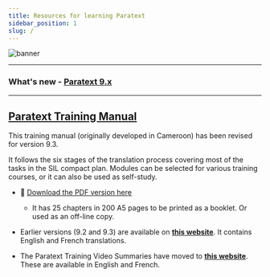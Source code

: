 ```yaml
---
title: Resources for learning Paratext 
sidebar_position: 1
slug: /
---
```


![banner](pathname:///img/cropped-PT9-web-banner.png)  

----

### What's new - [Paratext 9.x](Video-summaries/00-Whats-new.md)

----

## [Paratext Training Manual](Training-Manual/00-Overview.md)
This training manual (originally developed in Cameroon) has been revised for version 9.3.  

It follows the six stages of the translation process covering most of the tasks in the SIL compact plan. Modules can be selected for various training courses, or it can also be used as self-study.

- :book: [Download the PDF version here](pathname:///img/Ptx-man-en-9.3.pdf)  
  - It has 25 chapters in 200 A5 pages to be printed as a booklet. Or used as an off-line copy.
 
- Earlier versions (9.2 and 9.3) are available on [**this website**](https://JenniBeadle/paratextmanversions/). It contains English and French translations. 

- The Paratext Training Video Summaries have moved to [**this website**](https://jennibeadle.github.io/paratext-vidsum/). These are available in English and French.
